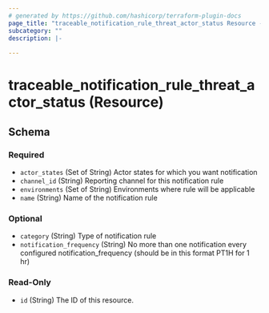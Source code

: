```yaml
---
# generated by https://github.com/hashicorp/terraform-plugin-docs
page_title: "traceable_notification_rule_threat_actor_status Resource - terraform-provider-traceable"
subcategory: ""
description: |-
  
---
```


# traceable_notification_rule_threat_actor_status (Resource)





<!-- schema generated by tfplugindocs -->
## Schema

### Required

- `actor_states` (Set of String) Actor states for which you want notification
- `channel_id` (String) Reporting channel for this notification rule
- `environments` (Set of String) Environments where rule will be applicable
- `name` (String) Name of the notification rule

### Optional

- `category` (String) Type of notification rule
- `notification_frequency` (String) No more than one notification every configured notification_frequency (should be in this format PT1H for 1 hr)

### Read-Only

- `id` (String) The ID of this resource.
